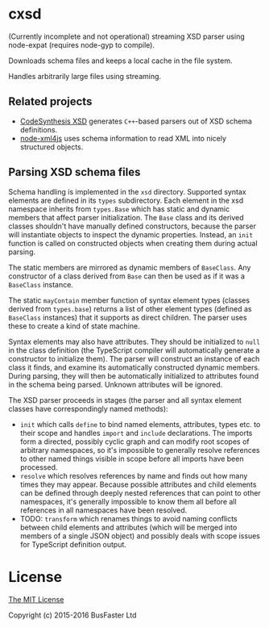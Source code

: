 cxsd
====

(Currently incomplete and not operational) streaming XSD parser using node-expat (requires node-gyp to compile).

Downloads schema files and keeps a local cache in the file system.

Handles arbitrarily large files using streaming.

Related projects
----------------

- [CodeSynthesis XSD](http://codesynthesis.com/projects/xsd/) generates `C++`-based parsers out of XSD schema definitions.
- [node-xml4js](https://github.com/peerlibrary/node-xml4js) uses schema information to read XML into nicely structured objects.

Parsing XSD schema files
------------------------

Schema handling is implemented in the `xsd` directory. Supported syntax elements are defined in its `types` subdirectory. Each element in the xsd namespace inherits from `types.Base` which has static and dynamic members that affect parser initialization. The `Base` class and its derived classes shouldn't have manually defined constructors, because the parser will instantiate objects to inspect the dynamic properties. Instead, an `init` function is called on constructed objects when creating them during actual parsing.

The static members are mirrored as dynamic members of `BaseClass`. Any constructor of a class derived from `Base` can then be used as if it was a `BaseClass` instance.

The static `mayContain` member function of syntax element types (classes derived from `types.base`) returns a list of other element types (defined as `BaseClass` instances) that it supports as direct children. The parser uses these to create a kind of state machine.

Syntax elements may also have attributes. They should be initialized to `null` in the class definition (the TypeScript compiler will automatically generate a constructor to initialize them). The parser will construct an instance of each class it finds, and examine its automatically constructed dynamic members. During parsing, they will then be automatically initialized to attributes found in the schema being parsed. Unknown attributes will be ignored.

The XSD parser proceeds in stages (the parser and all syntax element classes have correspondingly named methods):

- `init` which calls `define` to bind named elements, attributes, types etc. to their scope and handles `import` and `include` declarations. The imports form a directed, possibly cyclic graph and can modify root scopes of arbitrary namespaces, so it's impossible to generally resolve references to other named things visible in scope before all imports have been processed.
- `resolve` which resolves references by name and finds out how many times they may appear. Because possible attributes and child elements can be defined through deeply nested references that can point to other namespaces, it's generally impossible to know them all before all references in all namespaces have been resolved.
- TODO: `transform` which renames things to avoid naming conflicts between child elements and attributes (which will be merged into members of a single JSON object) and possibly deals with scope issues for TypeScript definition output.

License
=======

[The MIT License](https://raw.githubusercontent.com/charto/cxsd/master/LICENSE)

Copyright (c) 2015-2016 BusFaster Ltd
